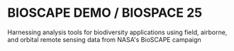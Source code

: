 # BIOSCAPE DEMO / BIOSPACE 25

Harnessing analysis tools for biodiversity applications using field, airborne, and orbital remote sensing data from NASA's BioSCAPE campaign

